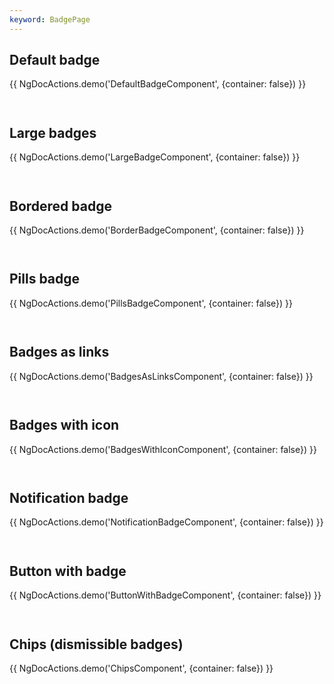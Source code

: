 ```yaml
---
keyword: BadgePage
---
```


## Default badge

{{ NgDocActions.demo('DefaultBadgeComponent', {container: false}) }}

```angular-html file="./default-badge/default-badge.component.html" group="DefaultBadgeComponent" name="html"

```

```angular-ts file="./default-badge/default-badge.component.ts" group="DefaultBadgeComponent" name="typescript"

```

## Large badges

{{ NgDocActions.demo('LargeBadgeComponent', {container: false}) }}

```angular-html file="./large-badge/large-badge.component.html" group="LargeBadgeComponent" name="html"

```

```angular-ts file="./large-badge/large-badge.component.ts" group="LargeBadgeComponent" name="typescript"

```

## Bordered badge

{{ NgDocActions.demo('BorderBadgeComponent', {container: false}) }}

```angular-html file="./border-badge/border-badge.component.html" group="BorderBadgeComponent" name="html"

```

```angular-ts file="./border-badge/border-badge.component.ts" group="BorderBadgeComponent" name="typescript"

```

## Pills badge

{{ NgDocActions.demo('PillsBadgeComponent', {container: false}) }}

```angular-html file="./pills-badge/pills-badge.component.html" group="PillsBadgeComponent" name="html"

```

```angular-ts file="./pills-badge/pills-badge.component.ts" group="PillsBadgeComponent" name="typescript"

```

## Badges as links

{{ NgDocActions.demo('BadgesAsLinksComponent', {container: false}) }}

```angular-html file="./badges-as-links/badges-as-links.component.html" group="BadgesAsLinksComponent" name="html"

```

```angular-ts file="./badges-as-links/badges-as-links.component.ts" group="BadgesAsLinksComponent" name="typescript"

```

## Badges with icon

{{ NgDocActions.demo('BadgesWithIconComponent', {container: false}) }}

```angular-html file="./badges-with-icon/badges-with-icon.component.html" group="BadgesWithIconComponent" name="html"

```

```angular-ts file="./badges-with-icon/badges-with-icon.component.ts" group="BadgesWithIconComponent" name="typescript"

```

## Notification badge

{{ NgDocActions.demo('NotificationBadgeComponent', {container: false}) }}

```angular-html file="./notification-badge/notification-badge.component.html" group="NotificationBadgeComponent" name="html"

```

```angular-ts file="./notification-badge/notification-badge.component.ts" group="NotificationBadgeComponent" name="typescript"

```

## Button with badge

{{ NgDocActions.demo('ButtonWithBadgeComponent', {container: false}) }}

```angular-html file="./button-with-badge/button-with-badge.component.html" group="ButtonWithBadgeComponent" name="html"

```

```angular-ts file="./button-with-badge/button-with-badge.component.ts" group="ButtonWithBadgeComponent" name="typescript"

```

## Chips (dismissible badges)

{{ NgDocActions.demo('ChipsComponent', {container: false}) }}

```angular-html file="./chips/chips.component.html" group="ChipsComponent" name="html"

```

```angular-ts file="./chips/chips.component.ts" group="ChipsComponent" name="typescript"

```
